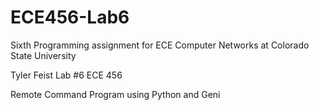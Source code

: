 # ECE456-Lab6
Sixth Programming assignment for ECE Computer Networks at Colorado State University



Tyler Feist
Lab #6
ECE 456

Remote Command Program using Python and Geni
